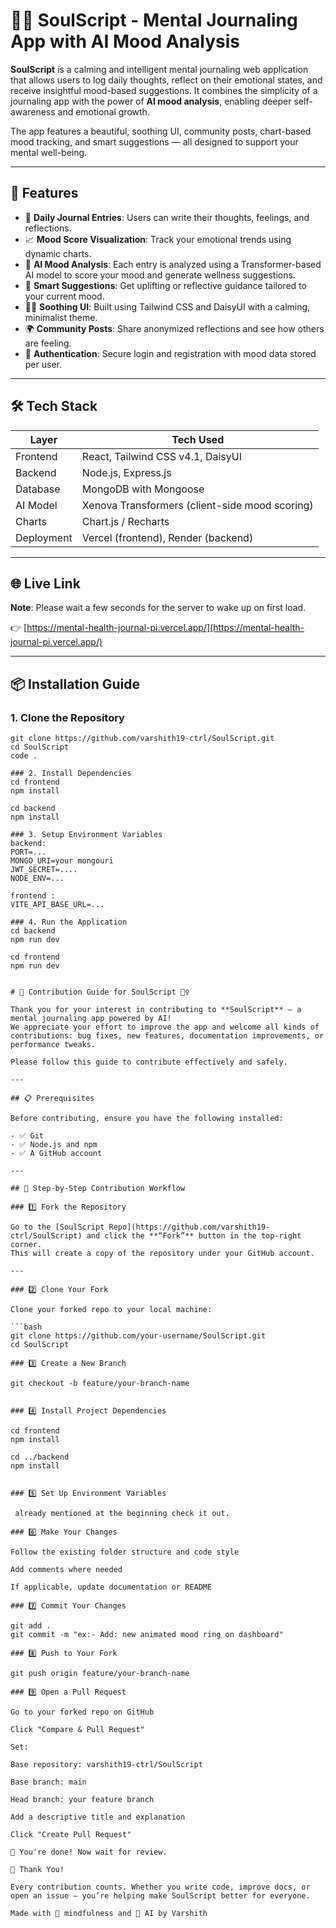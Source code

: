 # 🧘‍♀️ SoulScript - Mental Journaling App with AI Mood Analysis

**SoulScript** is a calming and intelligent mental journaling web application that allows users to log daily thoughts, reflect on their emotional states, and receive insightful mood-based suggestions. It combines the simplicity of a journaling app with the power of **AI mood analysis**, enabling deeper self-awareness and emotional growth.

The app features a beautiful, soothing UI, community posts, chart-based mood tracking, and smart suggestions — all designed to support your mental well-being.

---

## 🌟 Features

- 📝 **Daily Journal Entries**: Users can write their thoughts, feelings, and reflections.
- 📈 **Mood Score Visualization**: Track your emotional trends using dynamic charts.
- 🧠 **AI Mood Analysis**: Each entry is analyzed using a Transformer-based AI model to score your mood and generate wellness suggestions.
- 💌 **Smart Suggestions**: Get uplifting or reflective guidance tailored to your current mood.
- 🧘‍♂️ **Soothing UI**: Built using Tailwind CSS and DaisyUI with a calming, minimalist theme.
- 🌍 **Community Posts**: Share anonymized reflections and see how others are feeling.
- 🔐 **Authentication**: Secure login and registration with mood data stored per user.

---

## 🛠️ Tech Stack

| Layer         | Tech Used                                     |
|---------------|-----------------------------------------------|
| Frontend      | React, Tailwind CSS v4.1, DaisyUI             |
| Backend       | Node.js, Express.js                           |
| Database      | MongoDB with Mongoose                         |
| AI Model      | Xenova Transformers (client-side mood scoring)|
| Charts        | Chart.js / Recharts                           |
| Deployment    | Vercel (frontend), Render (backend)           |

---

## 🌐 Live Link

**Note**: Please wait a few seconds for the server to wake up on first load.

👉 [https://mental-health-journal-pi.vercel.app/](https://mental-health-journal-pi.vercel.app/)

---

## 📦 Installation Guide

### 1. Clone the Repository

```VSCode
git clone https://github.com/varshith19-ctrl/SoulScript.git
cd SoulScript
code .

### 2. Install Dependencies
cd frontend
npm install

cd backend
npm install

### 3. Setup Environment Variables
backend:
PORT=...
MONGO_URI=your mongouri
JWT_SECRET=....
NODE_ENV=...

frontend :
VITE_API_BASE_URL=...

### 4. Run the Application
cd backend
npm run dev

cd frontend
npm run dev


# 🤝 Contribution Guide for SoulScript 🧘‍♀️

Thank you for your interest in contributing to **SoulScript** — a mental journaling app powered by AI!  
We appreciate your effort to improve the app and welcome all kinds of contributions: bug fixes, new features, documentation improvements, or performance tweaks.

Please follow this guide to contribute effectively and safely.

---

## 📋 Prerequisites

Before contributing, ensure you have the following installed:

- ✅ Git
- ✅ Node.js and npm
- ✅ A GitHub account

---

## 🧭 Step-by-Step Contribution Workflow

### 1️⃣ Fork the Repository

Go to the [SoulScript Repo](https://github.com/varshith19-ctrl/SoulScript) and click the **“Fork”** button in the top-right corner.  
This will create a copy of the repository under your GitHub account.

---

### 2️⃣ Clone Your Fork

Clone your forked repo to your local machine:

```bash
git clone https://github.com/your-username/SoulScript.git
cd SoulScript

### 3️⃣ Create a New Branch

git checkout -b feature/your-branch-name


### 4️⃣ Install Project Dependencies

cd frontend
npm install

cd ../backend
npm install


### 5️⃣ Set Up Environment Variables

 already mentioned at the beginning check it out.

### 6️⃣ Make Your Changes

Follow the existing folder structure and code style

Add comments where needed

If applicable, update documentation or README

### 7️⃣ Commit Your Changes

git add .
git commit -m "ex:- Add: new animated mood ring on dashboard"

### 8️⃣ Push to Your Fork

git push origin feature/your-branch-name

### 9️⃣ Open a Pull Request

Go to your forked repo on GitHub

Click "Compare & Pull Request"

Set:

Base repository: varshith19-ctrl/SoulScript

Base branch: main

Head branch: your feature branch

Add a descriptive title and explanation

Click "Create Pull Request"

🎉 You're done! Now wait for review.

🙌 Thank You!

Every contribution counts. Whether you write code, improve docs, or open an issue — you’re helping make SoulScript better for everyone.

Made with 💚 mindfulness and 🧠 AI by Varshith


 

